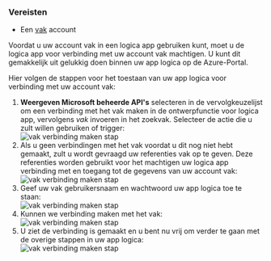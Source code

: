 ### <a name="prerequisites"></a>Vereisten

- Een [vak](http://box.com) account  


Voordat u uw account vak in een logica app gebruiken kunt, moet u de logica app voor verbinding met uw account vak machtigen. U kunt dit gemakkelijk uit gelukkig doen binnen uw app logica op de Azure-Portal.  

Hier volgen de stappen voor het toestaan van uw app logica voor verbinding met uw account vak:  
1. **Weergeven Microsoft beheerde API's** selecteren in de vervolgkeuzelijst om een verbinding met het vak maken in de ontwerpfunctie voor logica app, vervolgens *vak* invoeren in het zoekvak. Selecteer de actie die u zult willen gebruiken of trigger:  
![vak verbinding maken stap](./media/connectors-create-api-box/box-1.png)  
2. Als u geen verbindingen met het vak voordat u dit nog niet hebt gemaakt, zult u wordt gevraagd uw referenties vak op te geven. Deze referenties worden gebruikt voor het machtigen uw logica app verbinding met en toegang tot de gegevens van uw account vak:  
![vak verbinding maken stap](./media/connectors-create-api-box/box-2.png)  
3. Geef uw vak gebruikersnaam en wachtwoord uw app logica toe te staan:  
 ![vak verbinding maken stap](./media/connectors-create-api-box/box-3.png)  
4. Kunnen we verbinding maken met het vak:  
![vak verbinding maken stap](./media/connectors-create-api-box/box-4.png)  
5. U ziet de verbinding is gemaakt en u bent nu vrij om verder te gaan met de overige stappen in uw app logica:  
![vak verbinding maken stap](./media/connectors-create-api-box/box-5.png)  
